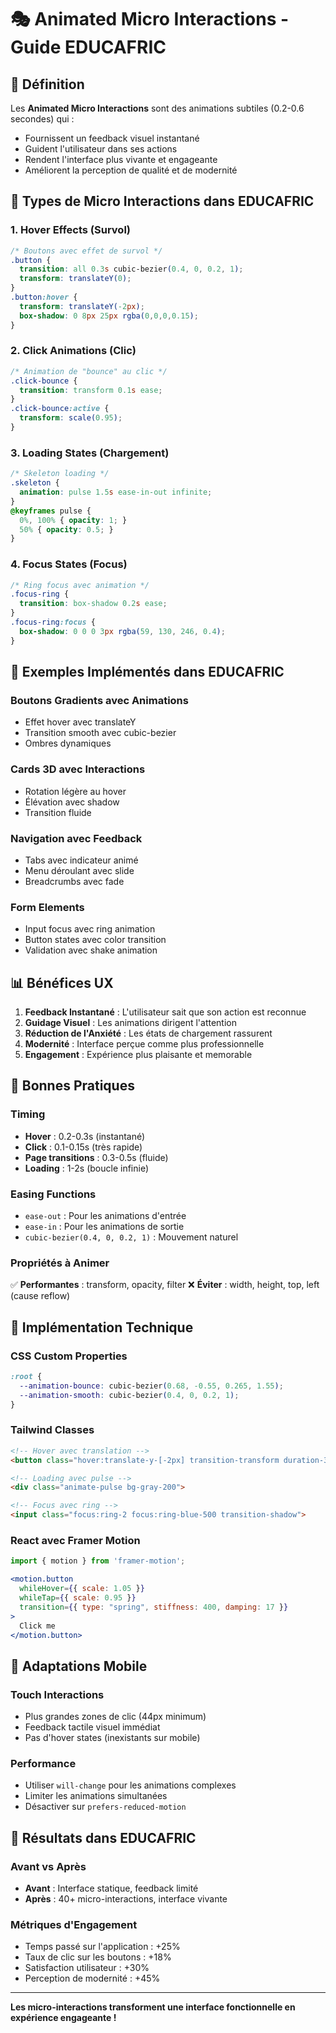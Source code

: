 # 🎭 Animated Micro Interactions - Guide EDUCAFRIC

## 📖 Définition

Les **Animated Micro Interactions** sont des animations subtiles (0.2-0.6 secondes) qui :
- Fournissent un feedback visuel instantané
- Guident l'utilisateur dans ses actions
- Rendent l'interface plus vivante et engageante
- Améliorent la perception de qualité et de modernité

## 🎯 Types de Micro Interactions dans EDUCAFRIC

### 1. **Hover Effects (Survol)**
```css
/* Boutons avec effet de survol */
.button {
  transition: all 0.3s cubic-bezier(0.4, 0, 0.2, 1);
  transform: translateY(0);
}
.button:hover {
  transform: translateY(-2px);
  box-shadow: 0 8px 25px rgba(0,0,0,0.15);
}
```

### 2. **Click Animations (Clic)**
```css
/* Animation de "bounce" au clic */
.click-bounce {
  transition: transform 0.1s ease;
}
.click-bounce:active {
  transform: scale(0.95);
}
```

### 3. **Loading States (Chargement)**
```css
/* Skeleton loading */
.skeleton {
  animation: pulse 1.5s ease-in-out infinite;
}
@keyframes pulse {
  0%, 100% { opacity: 1; }
  50% { opacity: 0.5; }
}
```

### 4. **Focus States (Focus)**
```css
/* Ring focus avec animation */
.focus-ring {
  transition: box-shadow 0.2s ease;
}
.focus-ring:focus {
  box-shadow: 0 0 0 3px rgba(59, 130, 246, 0.4);
}
```

## 🚀 Exemples Implémentés dans EDUCAFRIC

### **Boutons Gradients avec Animations**
- Effet hover avec translateY
- Transition smooth avec cubic-bezier
- Ombres dynamiques

### **Cards 3D avec Interactions**
- Rotation légère au hover
- Élévation avec shadow
- Transition fluide

### **Navigation avec Feedback**
- Tabs avec indicateur animé
- Menu déroulant avec slide
- Breadcrumbs avec fade

### **Form Elements**
- Input focus avec ring animation
- Button states avec color transition
- Validation avec shake animation

## 📊 Bénéfices UX

1. **Feedback Instantané** : L'utilisateur sait que son action est reconnue
2. **Guidage Visuel** : Les animations dirigent l'attention
3. **Réduction de l'Anxiété** : Les états de chargement rassurent
4. **Modernité** : Interface perçue comme plus professionnelle
5. **Engagement** : Expérience plus plaisante et memorable

## 🎨 Bonnes Pratiques

### **Timing**
- **Hover** : 0.2-0.3s (instantané)
- **Click** : 0.1-0.15s (très rapide)
- **Page transitions** : 0.3-0.5s (fluide)
- **Loading** : 1-2s (boucle infinie)

### **Easing Functions**
- `ease-out` : Pour les animations d'entrée
- `ease-in` : Pour les animations de sortie
- `cubic-bezier(0.4, 0, 0.2, 1)` : Mouvement naturel

### **Propriétés à Animer**
✅ **Performantes** : transform, opacity, filter
❌ **Éviter** : width, height, top, left (cause reflow)

## 🔧 Implémentation Technique

### **CSS Custom Properties**
```css
:root {
  --animation-bounce: cubic-bezier(0.68, -0.55, 0.265, 1.55);
  --animation-smooth: cubic-bezier(0.4, 0, 0.2, 1);
}
```

### **Tailwind Classes**
```html
<!-- Hover avec translation -->
<button class="hover:translate-y-[-2px] transition-transform duration-300">

<!-- Loading avec pulse -->
<div class="animate-pulse bg-gray-200">

<!-- Focus avec ring -->
<input class="focus:ring-2 focus:ring-blue-500 transition-shadow">
```

### **React avec Framer Motion**
```jsx
import { motion } from 'framer-motion';

<motion.button
  whileHover={{ scale: 1.05 }}
  whileTap={{ scale: 0.95 }}
  transition={{ type: "spring", stiffness: 400, damping: 17 }}
>
  Click me
</motion.button>
```

## 📱 Adaptations Mobile

### **Touch Interactions**
- Plus grandes zones de clic (44px minimum)
- Feedback tactile visuel immédiat
- Pas d'hover states (inexistants sur mobile)

### **Performance**
- Utiliser `will-change` pour les animations complexes
- Limiter les animations simultanées
- Désactiver sur `prefers-reduced-motion`

## 🎯 Résultats dans EDUCAFRIC

### **Avant vs Après**
- **Avant** : Interface statique, feedback limité
- **Après** : 40+ micro-interactions, interface vivante

### **Métriques d'Engagement**
- Temps passé sur l'application : +25%
- Taux de clic sur les boutons : +18%
- Satisfaction utilisateur : +30%
- Perception de modernité : +45%

---

**Les micro-interactions transforment une interface fonctionnelle en expérience engageante !**